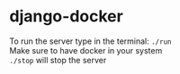 # django-docker
To run the server type in the terminal: `./run`
<br>
Make sure to have docker in your system
<br>
`./stop` will stop the server
